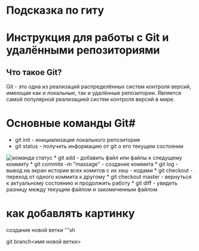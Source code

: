 # Подсказка по гиту

# Инструкция для работы с Git и удалёнными репозиториями 

## Что такое Git?
Git - это одна из реализаций распределённых систем контроля версий, имеющая как и локальные, так и удалённые репозитории. Является самой популярной реализацией систем контроля версий в мире.

# Основные команды Git#
* git init - инициализация локального репозитория
* git status - получить информацию от git о его текущем состоянии
<image src="https://initialcommit.com/img/initialcommit/git-status.png" alt="команда статус">
* git add - добавить файл или файлы к следущему коммиту
* git commite -m "massage" - создание коммита
* git log - вывод на экран истории всех комитов с их хеш - кодами
* git checkout - переход от одного коммита к другому
* git checkout master - вернуться к актуальному состоянию и продолжить работу 
* git diff - увидеть разницу между текущим файлом и закомиченным файлом 


# как добавлять картинку

создание новой ветки 
'''sh

git branch<имя новой ветки>

